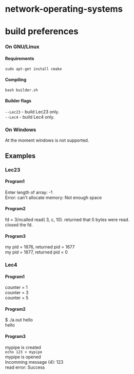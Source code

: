 # network-operating-systems  
# build preferences
<a name="building-linux"><h3>On GNU/Linux</h3></a>
<a name="building-linux-requirements"><h4>Requirements</h4></a>

```no-highlight
sudo apt-get install cmake
```
<a name="building-linux-compiling"><h4>Compiling</h4></a>

```no-highlight
bash builder.sh
```
<a name="building-linux-builder-flags"><h4>Builder flags</h4></a>
<code>--Lec23</code> - build Lec23 only.<br/>
<code>--Lec4</code> - build Lec4 only.<br/>

<a name="building-windows"><h3>On Windows</h3></a>
At the moment windows is not supported.

<a name="examples"><h2>Examples</h4></a>
<a name="Lec23"><h3>Lec23</h3></a>
<a name="Program1"><h4>Program1</h4></a>
Enter length of array: -1  
  Error: can't allocate memory: Not enough space  

<a name="Program2"><h4>Program2</h4></a>
fd = 3/ncalled read( 3, c, 10). returned that 0 bytes were read.  
closed the fd.  

<a name="Program3"><h4>Program3</h4></a>
my pid = 1676, returned pid = 1677  
my pid = 1677, returned pid = 0  

<a name="Lec4"><h3>Lec4</h3></a>
<a name="Program1"><h4>Program1</h4></a>
counter = 1  
counter = 3  
counter = 5  

<a name="Program2"><h4>Program2</h4></a>
$ ./a.out hello    
hello  

<a name="Program3"><h4>Program3</h4></a>
mypipe is created  
<code>echo 123 > mypipe</code>  
mypipe is opened  
Incomming message (4): 123  
read error: Success  

